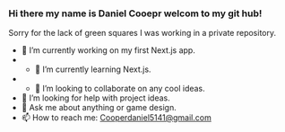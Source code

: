 ### Hi there my name is Daniel Cooepr welcom to my git hub!

Sorry for the lack of green squares I was working in a private repository.

- 🔭 I’m currently working on my first Next.js app.
- - 🌱 I’m currently learning Next.js.
- - 👯 I’m looking to collaborate on any cool ideas.
- 🤔 I’m looking for help with project ideas.
- 💬 Ask me about anything or game design.
- 📫 How to reach me: Cooperdaniel5141@gmail.com

<!--
**DannyCoop/DannyCoop** is a ✨ _special_ ✨ repository because its `README.md` (this file) appears on your GitHub profile.

Here are some ideas to get you started:




- 😄 Pronouns: ...
- ⚡ Fun fact: ...
-->
